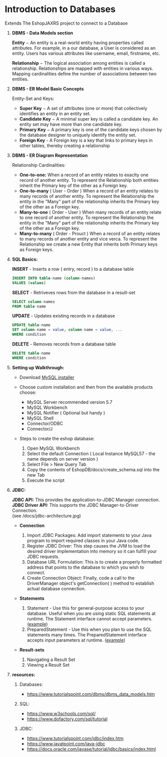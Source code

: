 # Introduction to Databases

Extends The EshopJAXRS project to connect to a Database

1. **DBMS - Data Models section**

    **Entity** − An entity is a real-world entity having properties called attributes. For example, in a our database, a User is considered as an entity. Users has various attributes like username, email, firstname, etc.

    **Relationship** − The logical association among entities is called a relationship. Relationships are mapped with entities in various ways. Mapping cardinalities define the number of associations between two         entities.

2. **DBMS - ER Model Basic Concepts**

    Entity-Set and Keys:
    - **Super Key** − A set of attributes (one or more) that collectively identifies an entity in an entity set.
    - **Candidate Key** − A minimal super key is called a candidate key. An entity set may have more than one candidate key.
    - **Primary Key** − A primary key is one of the candidate keys chosen by the database designer to uniquely identify the entity set.
    - **Foreign Key** - A Foreign key is a key that links to primary keys in other tables, thereby creating a relationship

3. **DBMS - ER Diagram Representation**

    Relationship Cardinalities:
    - **One-to-one:** 
    When a record of an entity relates to exaclty one record of another entity. To represent the Relationship both entities inherit the Primary key of the other as a Foreign key.
    - **One-to-many** ( User - Order )
    When a record of an entity relates to many records of another entity. To represent the Relationship the entity in the "Many" part of the relationship inherits the Primary key of the other as a Foreign key.
    - **Many-to-one** ( Order - User )
    When many records of an entity relate to one record of another entity. To represent the Relationship the entity in the "Many" part of the relationship inherits the Primary key of the other as a Foreign key.
    - **Many-to-many** ( Order - Prouct )
    When a record of an entity relates to many records of another entity and vice verca. To represent the Relationship we create a new Entity that inherits both Primary keys as Foreign keys.


4. **SQL Basics:**

    **INSERT** - Inserts a row ( entry, record ) to a database table
      ```SQL
      INSERT INTO table-name (column-names) 
      VALUES (values)
      ```
    **SELECT** - Retriveves rows from the database in a result-set
      ```SQL
      SELECT column-names 
      FROM table-name
      ```
    **UPDATE** - Updates existing records in a database
      ```SQL  
      UPDATE table-name
      SET column-name = value, column-name = value, ...
      WHERE condition
      ```
    **DELETE** - Removes records from a database table
      ```SQL
      DELETE table-name 
      WHERE condition
      ```
5. **Setting up Walkthrough:**

    - Download [MySQL installer](https://dev.mysql.com/downloads/installer/)

    - Choose custom installation and then from the available products choose:
        - MySQL Server recommended version 5.7
        - MySQL Workbench
        - MySQL Notifier ( Optional but handy )
        - MySQL Shell
        - Connector/ODBC
        - Connector/J

    - Steps to create the eshop database:

        1. Open MySQL Workbench
        2. Select the default Connection ( Local Instance MySQL57 - the name depends on server version )
        3. Select File > New Query Tab
        4. Copy the contents of EshopDB/docs/create_schema.sql into the new Tab
        5. Execute the script


6. **JDBC:**

   **JDBC API:** This provides the application-to-JDBC Manager connection.<br/>
   **JDBC Driver API:** This supports the JDBC Manager-to-Driver Connection.<br/>
    (see /docs/jdbc-architecture.jpg)

    - **Connection**
        1. Import JDBC Packages: Add import statements to your Java program to import required classes in your Java code.
        2. Register JDBC Driver: This step causes the JVM to load the desired driver implementation into memory so it can fulfill your JDBC requests.
        3. Database URL Formulation: This is to create a properly formatted address that points to the database to which you wish to connect.
        4. Create Connection Object: Finally, code a call to the DriverManager object's getConnection( ) method to establish actual database connection.

    - **Statements**
        1. Statement - Use this for general-purpose access to your database. Useful when you are using static SQL statements at runtime. The Statement interface cannot accept parameters.
            ([example](https://www.tutorialspoint.com/jdbc/statement-object-example.htm))
        2. PreparedStatement - Use this when you plan to use the SQL statements many times. The PreparedStatement interface accepts input parameters at runtime.
            ([example](https://www.tutorialspoint.com/jdbc/preparestatement-object-example.htm))

    - **Result-sets**
        1. Navigating a Result Set
        2. Viewing a Result Set
        



7. **resources:**
    1. Databases:
        - https://www.tutorialspoint.com/dbms/dbms_data_models.htm

    2. SQL:
        - https://www.w3schools.com/sql/
        - https://www.dofactory.com/sql/tutorial

    3. JDBC: 
        - https://www.tutorialspoint.com/jdbc/index.htm
        - https://www.javatpoint.com/java-jdbc
        - https://docs.oracle.com/javase/tutorial/jdbc/basics/index.html
